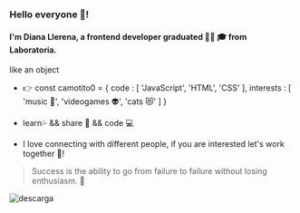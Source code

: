 ### Hello everyone 👋!
#### I'm Diana Llerena, a frontend developer graduated 🙆‍♀️ 🎓 from Laboratoria.

like an object
* 👉 const camotito0 = {
    code : [ 'JavaScript', 'HTML', 'CSS' ],
    interests : [ 'music 🎵', 'videogames 👽', 'cats 😻' ]
}

* learn💦 && share 👭 && code 💻
* I love connecting with different people, if you are interested let's work together 💁!
> Success is the ability to go from failure to failure without losing enthusiasm. 🙌

![descarga](https://user-images.githubusercontent.com/105656069/188339584-f294256c-4d25-4479-ac0c-88e1507a245a.jpg)

<!--
**camotito0/camotito0** is a ✨ _special_ ✨ repository because its `README.md` (this file) appears on your GitHub profile.

Here are some ideas to get you started:

- 🔭 I’m currently working on ...
- 🌱 I’m currently learning ...
- 👯 I’m looking to collaborate on ...
- 🤔 I’m looking for help with ...
- 💬 Ask me about ...
- 📫 How to reach me: ...
- 😄 Pronouns: ...
- ⚡ Fun fact: ...
-->
